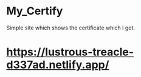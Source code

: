 # My_Certify
Simple site which shows the certificate which I got.

# https://lustrous-treacle-d337ad.netlify.app/
